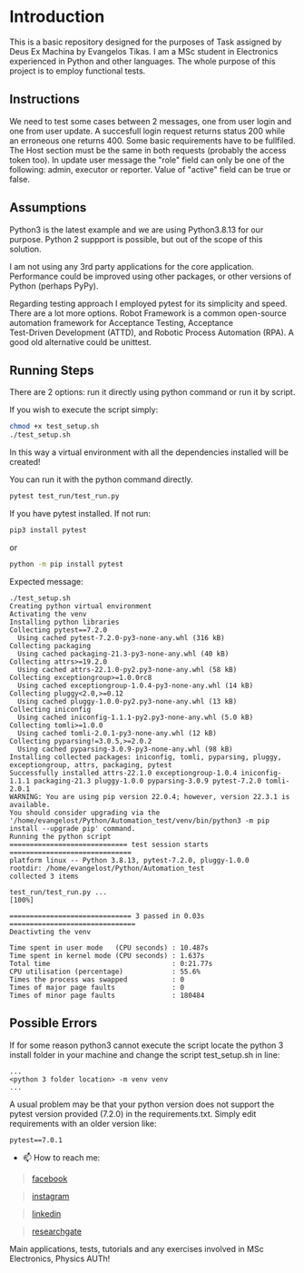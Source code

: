 # Introduction
This is a basic repository designed for the purposes of Task assigned by Deus Ex Machina by Evangelos Tikas.
I am a MSc student in Electronics experienced in Python and other languages. The whole 
purpose of this project is to employ functional tests.


## Instructions
We need to test some cases between 2 messages, one from user login and one from user update. A succesfull login request returns status 200
while an erroneous one returns 400. Some basic requirements have to be fullfiled. The Host section must be the same in both requests (probably the access token too).
In update user message the "role" field can only be one of the following: admin, executor or reporter. Value of "active" field can be true or false.


## Assumptions
Python3 is the latest example and we are using Python3.8.13 for our purpose. Python 2 suppport is possible, but out of the scope of this solution.

I am not using any 3rd party applications for the core application. Performance could be improved using other packages, or other versions of Python (perhaps PyPy).

Regarding testing approach I employed pytest for its simplicity and speed. There are a lot more options.
Robot Framework is a common open-source automation framework for Acceptance Testing, Acceptance  
Test-Driven Development (ATTD), and Robotic Process Automation (RPA). A good old alternative could be unittest.

## Running Steps
There are 2 options: run it directly using python command or run it by script.

If you wish to execute the script simply:

```bash
chmod +x test_setup.sh
./test_setup.sh
```

In this way a virtual environment with all the dependencies installed will be created!
      
You can run it with the python command directly.

```bash
pytest test_run/test_run.py
```

If you have pytest installed. If not run:

```bash
pip3 install pytest
```

or 

```bash
python -m pip install pytest
```

Expected message:

```
./test_setup.sh 
Creating python virtual environment
Activating the venv
Installing python libraries
Collecting pytest==7.2.0
  Using cached pytest-7.2.0-py3-none-any.whl (316 kB)
Collecting packaging
  Using cached packaging-21.3-py3-none-any.whl (40 kB)
Collecting attrs>=19.2.0
  Using cached attrs-22.1.0-py2.py3-none-any.whl (58 kB)
Collecting exceptiongroup>=1.0.0rc8
  Using cached exceptiongroup-1.0.4-py3-none-any.whl (14 kB)
Collecting pluggy<2.0,>=0.12
  Using cached pluggy-1.0.0-py2.py3-none-any.whl (13 kB)
Collecting iniconfig
  Using cached iniconfig-1.1.1-py2.py3-none-any.whl (5.0 kB)
Collecting tomli>=1.0.0
  Using cached tomli-2.0.1-py3-none-any.whl (12 kB)
Collecting pyparsing!=3.0.5,>=2.0.2
  Using cached pyparsing-3.0.9-py3-none-any.whl (98 kB)
Installing collected packages: iniconfig, tomli, pyparsing, pluggy, exceptiongroup, attrs, packaging, pytest
Successfully installed attrs-22.1.0 exceptiongroup-1.0.4 iniconfig-1.1.1 packaging-21.3 pluggy-1.0.0 pyparsing-3.0.9 pytest-7.2.0 tomli-2.0.1
WARNING: You are using pip version 22.0.4; however, version 22.3.1 is available.
You should consider upgrading via the '/home/evangelost/Python/Automation_test/venv/bin/python3 -m pip install --upgrade pip' command.
Running the python script
============================= test session starts ==============================
platform linux -- Python 3.8.13, pytest-7.2.0, pluggy-1.0.0
rootdir: /home/evangelost/Python/Automation_test
collected 3 items                                                              

test_run/test_run.py ...                                                 [100%]

============================== 3 passed in 0.03s ===============================
Deactivting the venv

Time spent in user mode   (CPU seconds) : 10.487s
Time spent in kernel mode (CPU seconds) : 1.637s
Total time                              : 0:21.77s
CPU utilisation (percentage)            : 55.6%
Times the process was swapped           : 0
Times of major page faults              : 0
Times of minor page faults              : 180484
```

## Possible Errors

If for some reason python3 cannot execute the script locate the python 3 install folder in your machine
and change the script test_setup.sh in line:

```
...
<python 3 folder location> -m venv venv 
...
```
A usual problem may be that your python version does not support the pytest version provided (7.2.0) in the requirements.txt.
Simply edit requirements with an older version like:

```
pytest==7.0.1
```





- 📫 How to reach me:

> [facebook]

> [instagram]

> [linkedin]

> [researchgate]

Main applications, tests, tutorials and any exercises involved in MSc Electronics, Physics AUTh!

      
      
<br>

[website]: https://www.geeksforgeeks.org/map-associative-containers-the-c-standard-template-library-stl/?ref=leftbar-rightbar
[facebook]: https://www.facebook.com/vagelis.tikas/
[instagram]: https://www.instagram.com/vaggelis_tikas/
[linkedin]: https://www.linkedin.com/notifications/
[researchgate]: https://www.researchgate.net/profile/Evangelos-Tikas

